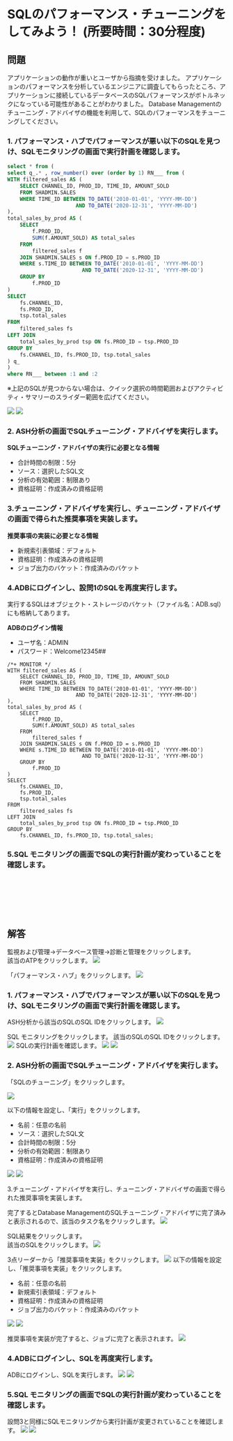 # SQLのパフォーマンス・チューニングをしてみよう！ (所要時間：30分程度)


## 問題
アプリケーションの動作が重いとユーザから指摘を受けました。
アプリケーションのパフォーマンスを分析しているエンジニアに調査してもらったところ、アプリケーションに接続しているデータベースのSQLパフォーマンスがボトルネックになっている可能性があることがわかりました。
Database Managementのチューニング・アドバイザの機能を利用して、SQLのパフォーマンスをチューニングしてください。

### 1. パフォーマンス・ハブでパフォーマンスが悪い以下のSQLを見つけ、SQLモニタリングの画面で実行計画を確認します。

```パフォーマンスの悪い.sql
select * from (
select q_.* , row_number() over (order by 1) RN___ from (
WITH filtered_sales AS (
    SELECT CHANNEL_ID, PROD_ID, TIME_ID, AMOUNT_SOLD
    FROM SHADMIN.SALES
    WHERE TIME_ID BETWEEN TO_DATE('2010-01-01', 'YYYY-MM-DD') 
                      AND TO_DATE('2020-12-31', 'YYYY-MM-DD')
),
total_sales_by_prod AS (
    SELECT 
        f.PROD_ID, 
        SUM(f.AMOUNT_SOLD) AS total_sales
    FROM 
        filtered_sales f
    JOIN SHADMIN.SALES s ON f.PROD_ID = s.PROD_ID
    WHERE s.TIME_ID BETWEEN TO_DATE('2010-01-01', 'YYYY-MM-DD') 
                        AND TO_DATE('2020-12-31', 'YYYY-MM-DD')
    GROUP BY 
        f.PROD_ID
)
SELECT 
    fs.CHANNEL_ID,
    fs.PROD_ID,
    tsp.total_sales
FROM 
    filtered_sales fs
LEFT JOIN 
    total_sales_by_prod tsp ON fs.PROD_ID = tsp.PROD_ID
GROUP BY 
    fs.CHANNEL_ID, fs.PROD_ID, tsp.total_sales
) q_
) 
where RN___ between :1 and :2 
```



※上記のSQLが見つからない場合は、クイック選択の時間範囲およびアクティビティ・サマリーのスライダー範囲を広げてください。

![](images/DB-SQL/DB-SQL001.png "")
![](images/DB-SQL/DB-SQL000.png "")


### 2. ASH分析の画面でSQLチューニング・アドバイザを実行します。

**SQLチューニング・アドバイザの実行に必要となる情報**
- 合計時間の制限：5分
- ソース：選択したSQL文
- 分析の有効範囲：制限あり
- 資格証明：作成済みの資格証明
  
### 3.チューニング・アドバイザを実行し、チューニング・アドバイザの画面で得られた推奨事項を実装します。

**推奨事項の実装に必要となる情報**
 - 新規索引表領域：デフォルト
 - 資格証明：作成済みの資格証明
 - ジョブ出力のバケット：作成済みのバケット
  
### 4.ADBにログインし、設問1のSQLを再度実行します。
実行するSQLはオブジェクト・ストレージのバケット（ファイル名：ADB.sql）にも格納してあります。

**ADBのログイン情報**
 - ユーザ名：ADMIN
 - パスワード：Welcome12345##


```
/*+ MONITOR */
WITH filtered_sales AS (
    SELECT CHANNEL_ID, PROD_ID, TIME_ID, AMOUNT_SOLD
    FROM SHADMIN.SALES
    WHERE TIME_ID BETWEEN TO_DATE('2010-01-01', 'YYYY-MM-DD') 
                      AND TO_DATE('2020-12-31', 'YYYY-MM-DD')
),
total_sales_by_prod AS (
    SELECT 
        f.PROD_ID, 
        SUM(f.AMOUNT_SOLD) AS total_sales
    FROM 
        filtered_sales f
    JOIN SHADMIN.SALES s ON f.PROD_ID = s.PROD_ID
    WHERE s.TIME_ID BETWEEN TO_DATE('2010-01-01', 'YYYY-MM-DD') 
                        AND TO_DATE('2020-12-31', 'YYYY-MM-DD')
    GROUP BY 
        f.PROD_ID
)
SELECT 
    fs.CHANNEL_ID,
    fs.PROD_ID,
    tsp.total_sales
FROM 
    filtered_sales fs
LEFT JOIN 
    total_sales_by_prod tsp ON fs.PROD_ID = tsp.PROD_ID
GROUP BY 
    fs.CHANNEL_ID, fs.PROD_ID, tsp.total_sales;
```

###  5.SQL モニタリングの画面でSQLの実行計画が変わっていることを確認します。

<br>
<br>
<br>
<br>
<br>



## 解答
監視および管理→データベース管理→診断と管理をクリックします。<br>
該当のATPをクリックします。
![](images/DB-SQL/DB-SQL00.png "")

「パフォーマンス・ハブ」をクリックします。
![](images/DB-SQL/DB-SQL01.png "")

### 1. パフォーマンス・ハブでパフォーマンスが悪い以下のSQLを見つけ、SQLモニタリングの画面で実行計画を確認します。

ASH分析から該当のSQLのSQL IDをクリックします。
![](images/DB-SQL/DB-SQL02.png "")

SQL モニタリングをクリックします。
該当のSQLのSQL IDをクリックします。
![](images/DB-SQL/DB-SQL03.png "")
SQLの実行計画を確認します。
![](images/DB-SQL/DB-SQL04.png "")
![](images/DB-SQL/DB-SQL05.png "")

### 2. ASH分析の画面でSQLチューニング・アドバイザを実行します。

「SQLのチューニング」をクリックします。

![](images/DB-SQL/DB-SQL08.png "")

以下の情報を設定し、「実行」をクリックします。
 - 名前：任意の名前
 - ソース：選択したSQL文
 - 合計時間の制限：5分
 - 分析の有効範囲：制限あり
 - 資格証明：作成済みの資格証明

![](images/DB-SQL/DB-SQL06.png "")
![](images/DB-SQL/DB-SQL07.png "")


3.チューニング・アドバイザを実行し、チューニング・アドバイザの画面で得られた推奨事項を実装します。

完了するとDatabase ManagementのSQLチューニング・アドバイザに完了済みと表示されるので、該当のタスク名をクリックします。
![](images/DB-SQL/DB-SQL09.png "")

SQL結果をクリックします。<br>
該当のSQLをクリックします。
![](images/DB-SQL/DB-SQL10.png "")

3点リーダーから「推奨事項を実装」をクリックします。
![](images/DB-SQL/DB-SQL11.png "")
以下の情報を設定し、「推奨事項を実装」をクリックします。
 - 名前：任意の名前
 - 新規索引表領域：デフォルト
 - 資格証明：作成済みの資格証明
 - ジョブ出力のバケット：作成済みのバケット

![](images/DB-SQL/DB-SQL12.png "")
![](images/DB-SQL/DB-SQL13.png "")

推奨事項を実装が完了すると、ジョブに完了と表示されます。
![](images/DB-SQL/DB-SQL14.png "")

### 4.ADBにログインし、SQLを再度実行します。

ADBにログインし、SQLを実行します。
![](images/DB-SQL/DB-SQL15.png "")
![](images/DB-SQL/DB-SQL17.png "")

###  5.SQL モニタリングの画面でSQLの実行計画が変わっていることを確認します。

設問3と同様にSQLモニタリングから実行計画が変更されていることを確認します。
![](images/DB-SQL/DB-SQL18.png "")
![](images/DB-SQL/DB-SQL19.png "")











